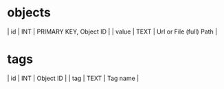 # objects

| id    | INT  | PRIMARY KEY, Object ID |
| value | TEXT | Url or File (full) Path |

# tags

| id  | INT  | Object ID |
| tag | TEXT | Tag name  |

